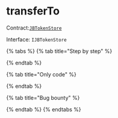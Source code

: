 # transferTo

Contract:[`JBTokenStore`](../)​‌

Interface: `IJBTokenStore`

{% tabs %}
{% tab title="Step by step" %}

{% endtab %}

{% tab title="Only code" %}

{% endtab %}

{% tab title="Bug bounty" %}

{% endtab %}
{% endtabs %}

